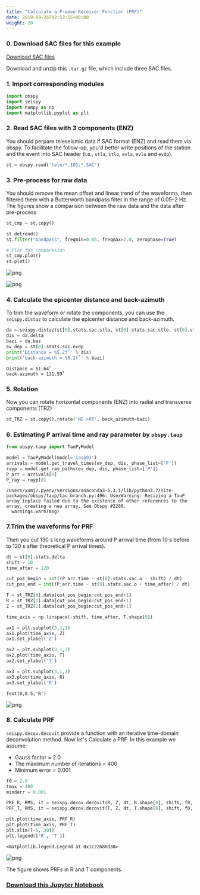 ```yaml
---
title: "Calculate a P-wave Receiver Function (PRF)"
date: 2019-09-26T02:53:55+08:00
weight: 20
---
```


### 0. Download SAC files for this example
[Download SAC files](/files/rf_example.tar.gz)

Download and unzip this `.tar.gz` file, which include three SAC files.

### 1. Import corresponding modules


```python
import obspy
import seispy
import numpy as np
import matplotlib.pyplot as plt
```

### 2. Read SAC files with 3 components (ENZ)
You should perpare teleseismic data if SAC format (ENZ) and read them via obspy. To facilitate the follow-up, you'd better write positions of the station and the event into SAC header (i.e., `stla`, `stlo`, `evla`, `evlo` and `evdp`).


```python
st = obspy.read('tele/*.101.*.SAC')
```

### 3. Pre-process for raw data
You should remove the mean offset and linear trend of the waveforms, then filtered them with a Butterworth bandpass filter in the range of 0.05–2 Hz. The figures show a comparison between the raw data and the data after pre-process


```python
st_cmp = st.copy()

st.detrend()
st.filter("bandpass", freqmin=0.05, freqmax=2.0, zerophase=True)

# Plot for comparesion
st_cmp.plot()
st.plot()
```


![png](/files/output_5_0.png)



![png](/files/output_5_1.png)




### 4. Calculate the epicenter distance and back-azimuth
To trim the waveform or rotate the components, you can use the `seispy.distaz` to calculate the epicenter distance and back-azimuth.



```python
da = seispy.distaz(st[0].stats.sac.stla, st[0].stats.sac.stlo, st[0].stats.sac.evla, st[0].stats.sac.evlo)
dis = da.delta
bazi = da.baz
ev_dep = st[0].stats.sac.evdp
print('Distance = %5.2f˚' % dis)
print('back-azimuth = %5.2f˚' % bazi)
```

    Distance = 51.64˚
    back-azimuth = 131.59˚


### 5. Rotation
Now you can rotate horizontal components (ENZ) into radial and transverse components (TRZ)


```python
st_TRZ = st.copy().rotate('NE->RT', back_azimuth=bazi)
```

### 6. Estimating P arrival time and ray parameter by `obspy.taup`


```python
from obspy.taup import TauPyModel

model = TauPyModel(model='iasp91')
arrivals = model.get_travel_times(ev_dep, dis, phase_list=['P'])
rayp = model.get_ray_paths(ev_dep, dis, phase_list=['P'])
P_arr = arrivals[0]
P_ray = rayp[0]
```

    /Users/xumj/.pyenv/versions/anaconda3-5.3.1/lib/python3.7/site-packages/obspy/taup/tau_branch.py:496: UserWarning: Resizing a TauP array inplace failed due to the existence of other references to the array, creating a new array. See Obspy #2280.
      warnings.warn(msg)


### 7.Trim the waveforms for PRF
Then you cut 130 s long waveforms around P arrival time (from 10 s before to 120 s after theoretical P arrival times).


```python
dt = st[0].stats.delta
shift = 10
time_after = 120

cut_pos_begin = int((P_arr.time - st[0].stats.sac.o - shift) / dt)
cut_pos_end = int((P_arr.time - st[0].stats.sac.o + time_after) / dt)

T = st_TRZ[0].data[cut_pos_begin:cut_pos_end+1]
R = st_TRZ[1].data[cut_pos_begin:cut_pos_end+1]
Z = st_TRZ[2].data[cut_pos_begin:cut_pos_end+1]

time_axis = np.linspace(-shift, time_after, T.shape[0])

ax1 = plt.subplot(3,1,1)
ax1.plot(time_axis, Z)
ax1.set_ylabel('Z')

ax2 = plt.subplot(3,1,2)
ax2.plot(time_axis, T)
ax2.set_ylabel('T')

ax3 = plt.subplot(3,1,3)
ax3.plot(time_axis, R)
ax3.set_ylabel('R')

```




    Text(0,0.5,'R')




![png](/files/output_13_1.png)


### 8. Calculate PRF
`seispy.decov.decovit` provide a function with an iterative time-domain deconvolution method. Now let's Calculate a PRF. In this example we assume:
- Gauss factor = 2.0
- The maximum number of iterations = 400
- Minimum error = 0.001


```python
f0 = 2.0
tmax = 400
minderr = 0.001

PRF_R, RMS, it = seispy.decov.decovit(R, Z, dt, R.shape[0], shift, f0, tmax, minderr)
PRF_T, RMS, it = seispy.decov.decovit(T, Z, dt, T.shape[0], shift, f0, tmax, minderr)

plt.plot(time_axis, PRF_R)
plt.plot(time_axis, PRF_T)
plt.xlim([-5, 30])
plt.legend(['R', 'T'])
```




    <matplotlib.legend.Legend at 0x1c22688d30>




![png](/files/output_15_1.png)


The figure shows PRFs in R and T components.

### [Download this Jupyter Notebook](/files/PRF_Process.ipynb)